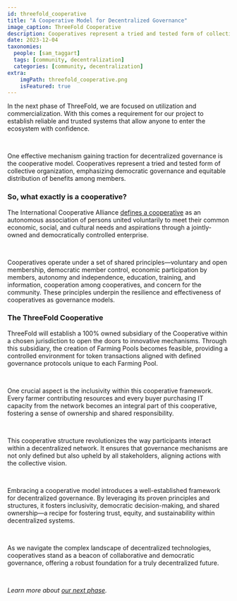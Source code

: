 ```yaml
---
id: threefold_cooperative
title: "A Cooperative Model for Decentralized Governance"
image_caption: ThreeFold Cooperative
description: Cooperatives represent a tried and tested form of collective organization, emphasizing democratic governance and equitable distribution of benefits among members.
date: 2023-12-04
taxonomies:
  people: [sam_taggart]
  tags: [community, decentralization]
  categories: [community, decentralization]
extra:
    imgPath: threefold_cooperative.png
    isFeatured: true
---
```


In the next phase of ThreeFold, we are focused on utilization and commercialization. With this comes a requirement for our project to establish reliable and trusted systems that allow anyone to enter the ecosystem with confidence.

<br>

One effective mechanism gaining traction for decentralized governance is the cooperative model. Cooperatives represent a tried and tested form of collective organization, emphasizing democratic governance and equitable distribution of benefits among members.

### **So, what exactly is a cooperative?**

The International Cooperative Alliance [defines a cooperative](https://www.ica.coop/en/cooperatives/what-is-a-cooperative) as an autonomous association of persons united voluntarily to meet their common economic, social, and cultural needs and aspirations through a jointly-owned and democratically controlled enterprise.

<br>

Cooperatives operate under a set of shared principles—voluntary and open membership, democratic member control, economic participation by members, autonomy and independence, education, training, and information, cooperation among cooperatives, and concern for the community. These principles underpin the resilience and effectiveness of cooperatives as governance models.

### **The ThreeFold Cooperative**

ThreeFold will establish a 100% owned subsidiary of the Cooperative within a chosen jurisdiction to open the doors to innovative mechanisms. Through this subsidiary, the creation of Farming Pools becomes feasible, providing a controlled environment for token transactions aligned with defined governance protocols unique to each Farming Pool.

<br>

One crucial aspect is the inclusivity within this cooperative framework. Every farmer contributing resources and every buyer purchasing IT capacity from the network becomes an integral part of this cooperative, fostering a sense of ownership and shared responsibility.

<br>

This cooperative structure revolutionizes the way participants interact within a decentralized network. It ensures that governance mechanisms are not only defined but also upheld by all stakeholders, aligning actions with the collective vision.

<br>

Embracing a cooperative model introduces a well-established framework for decentralized governance. By leveraging its proven principles and structures, it fosters inclusivity, democratic decision-making, and shared ownership—a recipe for fostering trust, equity, and sustainability within decentralized systems.

<br>

As we navigate the complex landscape of decentralized technologies, cooperatives stand as a beacon of collaborative and democratic governance, offering a robust foundation for a truly decentralized future.

<br>

*Learn more about [our next phase](/next).*